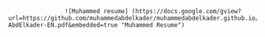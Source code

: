                     ![Muhammed resume] (https://docs.google.com/gview?url=https://github.com/muhammedabdelkader/muhammedabdelkader.github.io/raw/main/resume/CV-AbdElkader-EN.pdf&embedded=true "Muhammed Resume")
